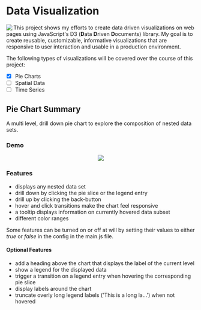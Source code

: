 # Data Visualization

<img src="https://d3js.org/logo.svg" align="left">

This project shows my efforts to create data driven visualizations on web pages using JavaScript's D3 (<b>D</b>ata <b>D</b>riven <b>D</b>ocuments) library. My goal is to create reusable, customizable, informative visualizations that are responsive to user interaction and usable in a production environment.

The following types of visualizations will be covered over the course of this project:

* [x] Pie Charts
* [ ] Spatial Data
* [ ] Time Series

## Pie Chart Summary

A multi level, drill down pie chart to explore the composition of nested data sets.

### Demo
<p align="center">
    <img src="https://i.imgur.com/gjX87Ey.gif" align="center">
</p>

### Features

* displays any nested data set
* drill down by clicking the pie slice or the legend entry
* drill up by clicking the back-button
* hover and click transitions make the chart feel responsive
* a tooltip displays information on currently hovered data subset
* different color ranges

Some features can be turned on or off at will by setting their values to either <i>true</i> or <i>false</i> in the config in the main.js file.

#### Optional Features

* add a heading above the chart that displays the label of the current level
* show a legend for the displayed data
* trigger a transition on a legend entry when hovering the corresponding pie slice
* display labels around the chart
* truncate overly long legend labels ('This is a long la...') when not hovered
